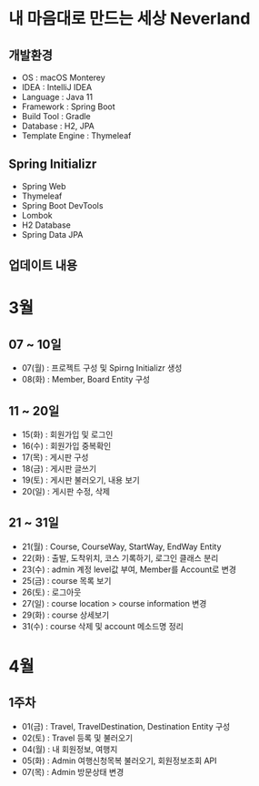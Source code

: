 # 내 마음대로 만드는 세상 Neverland

## 개발환경
- OS : macOS Monterey
- IDEA : IntelliJ IDEA
- Language : Java 11
- Framework : Spring Boot
- Build Tool : Gradle
- Database : H2, JPA
- Template Engine : Thymeleaf

## Spring Initializr
- Spring Web
- Thymeleaf
- Spring Boot DevTools
- Lombok
- H2 Database
- Spring Data JPA

## 업데이트 내용
# 3월
## 07 ~ 10일
- 07(월) : 프로젝트 구성 및 Spirng Initializr 생성
- 08(화) : Member, Board Entity 구성

## 11 ~ 20일
- 15(화) : 회원가입 및 로그인
- 16(수) : 회원가입 중복확인
- 17(목) : 게시판 구성
- 18(금) : 게시판 글쓰기
- 19(토) : 게시판 불러오기, 내용 보기
- 20(일) : 게시판 수정, 삭제 

## 21 ~ 31일
- 21(월) : Course, CourseWay, StartWay, EndWay Entity 
- 22(화) : 출발, 도착위치, 코스 기록하기, 로그인 클래스 분리
- 23(수) : admin 계정 level값 부여, Member를 Account로 변경
- 25(금) : course 목록 보기
- 26(토) : 로그아웃
- 27(일) : course location > course information 변경
- 29(화) : course 상세보기
- 31(수) : course 삭제 및 account 메소드명 정리

# 4월
## 1주차
- 01(금) : Travel, TravelDestination, Destination Entity 구성
- 02(토) : Travel 등록 및 불러오기
- 04(월) : 내 회원정보, 여행지 
- 05(화) : Admin 여행신청목복 불러오기, 회원정보조회 API
- 07(목) : Admin 방문상태 변경
